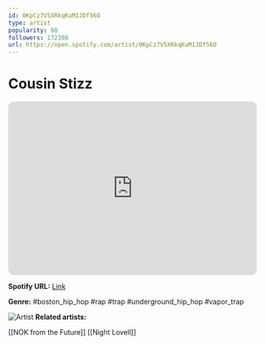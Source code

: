 ```yaml
---
id: 0KpCz7V5XRkqKuM1JDf56O
type: artist
popularity: 60
followers: 172380
url: https://open.spotify.com/artist/0KpCz7V5XRkqKuM1JDf56O
---
```

# Cousin Stizz

<iframe style="border-radius:12px" src="https://open.spotify.com/embed/artist/0KpCz7V5XRkqKuM1JDf56O" width="100%" height="352" frameBorder="0" allowfullscreen="" allow="autoplay; clipboard-write; encrypted-media; fullscreen; picture-in-picture" loading="lazy"></iframe>

**Spotify URL:** [Link](https://open.spotify.com/artist/0KpCz7V5XRkqKuM1JDf56O)

**Genre:**  #boston_hip_hop #rap #trap #underground_hip_hop #vapor_trap

![Artist](https://i.scdn.co/image/ab6761610000e5ebfa6d504672e59a89d4f2631d)
**Related artists:**

[[NOK from the Future]]
[[Night Lovell]]

